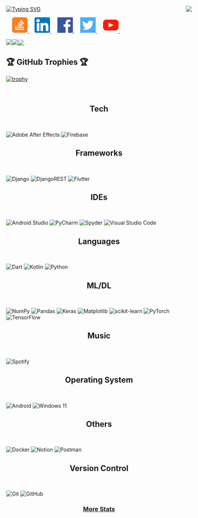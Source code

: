 <!--
**AJA237/AJA237** is a ✨ _special_ ✨ repository because its `README.md` (this file) appears on your GitHub profile.

Here are some ideas to get you started:

- 🔭 I’m currently working on ...
- 🌱 I’m currently learning ...
- 👯 I’m looking to collaborate on ...
- 🤔 I’m looking for help with ...
- 💬 Ask me about ...
- 📫 How to reach me: ...
- 😄 Pronouns: ...
- ⚡ Fun fact: ...
-->

[![Typing SVG](https://readme-typing-svg.demolab.com/?lines=Welcome+to+My+Github+👋🏾;Explore,+enjoy,+and+feel+free.;Happy+coding!+🚀)](https://git.io/typing-svg)
<a href="https://github.com/aja237/github-readme-stats">
<picture>
<source media="(prefers-color-scheme: dark)" srcset="https://github-readme-stats.vercel.app/api/top-langs/?username=aja237&hide_title=true&langs_count=10&hide=G-code&hide_border=true&theme=dark&bg_color=0e1116&title_color=ffffff&text_color=ffffff&layout=donut-vertical&exclude_repo=babel,convert">
<img align="right" src="https://github-readme-stats.vercel.app/api/top-langs/?username=aja237&hide_title=true&langs_count=10&hide=G-code&hide_border=true&layout=donut-vertical&exclude_repo=babel,convert">
</picture>
</a>

&nbsp;&nbsp;&nbsp;
<a href="https://stackoverflow.com/users/1544937/jacob-philpott?tab=profile">
<picture>
<source media="(prefers-color-scheme: dark)" srcset="https://raw.githubusercontent.com/aja237/aja237/main/imgs/social/dark/stackoverflow.png">
<img src="https://raw.githubusercontent.com/aja237/aja237/main/imgs/social/light/stackoverflow.png" width="42" height="42">
</picture>
</a>
&nbsp;&nbsp;&nbsp;
<a href="https://www.linkedin.com/in/aja237">
<picture>
<source media="(prefers-color-scheme: dark)" srcset="https://raw.githubusercontent.com/aja237/aja237/main/imgs/social/dark/linkedin.png">
<img src="https://raw.githubusercontent.com/aja237/aja237/main/imgs/social/light/linkedin.png" width="42" height="42">
</picture>
</a>
&nbsp;&nbsp;&nbsp;
<a href="https://www.facebook.com/aja237">
<picture>
<source media="(prefers-color-scheme: dark)" srcset="[https://raw.githubusercontent.com/aja237/aja237/main/imgs/social/dark/facebook.png](https://www.freepik.com/free-psd/realistic-facebook-3d-icon-isolated-transparent-background_262893542.htm#query=facebook%20logo%20transparent&position=0&from_view=keyword&track=ais_hybrid&uuid=ae90a995-44e6-4b02-9a9b-9395ca7df005)">
<img src="https://raw.githubusercontent.com/aja237/aja237/main/imgs/social/light/facebook.png" width="42" height="42">
</picture>
</a>
&nbsp;&nbsp;&nbsp;
<a href="https://twitter.com/__aja237__">
<picture>
<source media="(prefers-color-scheme: dark)" srcset="https://raw.githubusercontent.com/aja237/aja237/main/imgs/social/dark/twitter.png">
<img src="https://raw.githubusercontent.com/aja237/aja237/main/imgs/social/light/twitter.png" width="42" height="42">
</picture>
</a>
&nbsp;&nbsp;&nbsp;
<a href="https://www.youtube.com/@aja237">
<picture>
<source media="(prefers-color-scheme: dark)" srcset="https://raw.githubusercontent.com/aja237/aja237/main/imgs/social/dark/youtube.png">
<img src="https://raw.githubusercontent.com/aja237/aja237/main/imgs/social/light/youtube.png" width="42" height="42">
</picture>
</a>
&nbsp;&nbsp;&nbsp;

<a href="https://github.com/aja237/github-readme-stats">
    <picture>
        <source media="(prefers-color-scheme: dark)" srcset="https://github-readme-stats.vercel.app/api?username=aja237&hide_title=true&include_all_commits=true&count_private=true&show_icons=true&hide_border=true&theme=dark&bg_color=0e1116&title_color=ffffff&text_color=ffffff&icon_color=1f6feb">
        <img align="left" src="https://github-readme-stats.vercel.app/api?username=aja237&hide_title=true&include_all_commits=true&count_private=true&show_icons=true&hide_border=true">
    </picture>
</a>

<a href="https://github.com/aja237/github-readme-streak-stats">
    <picture>
        <source media="(prefers-color-scheme: dark)" srcset="https://github-readme-streak-stats.herokuapp.com/?user=aja237&hide_border=true&theme=dark&background=0e1116">
        <img align="left" src="https://github-readme-streak-stats.herokuapp.com/?user=aja237&hide_border=true">
    </picture>
</a>

<a href="https://github.com/aja237/github-readme-activity-graph">
    <picture>
        <source media="(prefers-color-scheme: dark)" srcset="https://github-readme-activity-graph.vercel.app/graph?username=aja237&theme=github-dark&area=true&hide_border=true&custom_title=Past%20Months%20Activity&color=ffffff&bg_color=0e1116">
        <img align="center" src="https://github-readme-activity-graph.vercel.app/graph?username=aja237&theme=github-light&area=true&hide_border=true&custom_title=Past%20Months%20Activity">
    </picture>
</a>
<h2>🏆 GitHub Trophies 🏆</h2>

[![trophy](https://github-profile-trophy.vercel.app/?username=aja237&theme=darkhub&row=2&column=-1&margin-w=20&margin-h=20&title=-Followers,-Reviews,-Issues)](https://github.com/aja237/github-profile-trophy)

<br> <be>
<h2 style="text-align: center;">Tech</h2>
<br>

![Adobe After Effects](https://img.shields.io/badge/Adobe%20After%20Effects-9999FF.svg?style=for-the-badge&logo=Adobe%20After%20Effects&logoColor=white)
![Firebase](https://img.shields.io/badge/firebase-a08021?style=for-the-badge&logo=firebase&logoColor=ffcd34)
<h2 style="text-align: center;">Frameworks</h2>
<br>
    
![Django](https://img.shields.io/badge/django-%23092E20.svg?style=for-the-badge&logo=django&logoColor=white)
![DjangoREST](https://img.shields.io/badge/DJANGO-REST-ff1709?style=for-the-badge&logo=django&logoColor=white&color=ff1709&labelColor=gray)
![Flutter](https://img.shields.io/badge/Flutter-%2302569B.svg?style=for-the-badge&logo=Flutter&logoColor=white)
<h2 style="text-align: center;">IDEs</h2>
<br>

![Android Studio](https://img.shields.io/badge/android%20studio-346ac1?style=for-the-badge&logo=android%20studio&logoColor=white)
![PyCharm](https://img.shields.io/badge/pycharm-143?style=for-the-badge&logo=pycharm&logoColor=black&color=black&labelColor=green)
![Spyder](https://img.shields.io/badge/Spyder-838485?style=for-the-badge&logo=spyder%20ide&logoColor=maroon)
![Visual Studio Code](https://img.shields.io/badge/Visual%20Studio%20Code-0078d7.svg?style=for-the-badge&logo=visual-studio-code&logoColor=white)
<h2 style="text-align: center;">Languages</h2>
<br>

![Dart](https://img.shields.io/badge/dart-%230175C2.svg?style=for-the-badge&logo=dart&logoColor=white)
![Kotlin](https://img.shields.io/badge/kotlin-%237F52FF.svg?style=for-the-badge&logo=kotlin&logoColor=white)
![Python](https://img.shields.io/badge/python-3670A0?style=for-the-badge&logo=python&logoColor=ffdd54)
<h2 style="text-align: center;">ML/DL</h2>
<br>

![NumPy](https://img.shields.io/badge/numpy-%23013243.svg?style=for-the-badge&logo=numpy&logoColor=white)
![Pandas](https://img.shields.io/badge/pandas-%23150458.svg?style=for-the-badge&logo=pandas&logoColor=white)
![Keras](https://img.shields.io/badge/Keras-%23D00000.svg?style=for-the-badge&logo=Keras&logoColor=white)
![Matplotlib](https://img.shields.io/badge/Matplotlib-%23ffffff.svg?style=for-the-badge&logo=Matplotlib&logoColor=black)
![scikit-learn](https://img.shields.io/badge/scikit--learn-%23F7931E.svg?style=for-the-badge&logo=scikit-learn&logoColor=white)
![PyTorch](https://img.shields.io/badge/PyTorch-%23EE4C2C.svg?style=for-the-badge&logo=PyTorch&logoColor=white)
![TensorFlow](https://img.shields.io/badge/TensorFlow-%23FF6F00.svg?style=for-the-badge&logo=TensorFlow&logoColor=white)
<h2 style="text-align: center;">Music</h2>
<br>

![Spotify](https://img.shields.io/badge/Spotify-1ED760?style=for-the-badge&logo=spotify&logoColor=white)

<h2 style="text-align: center;">Operating System</h2>
<br>

![Android](https://img.shields.io/badge/Android-3DDC84?style=for-the-badge&logo=android&logoColor=white)
![Windows 11](https://img.shields.io/badge/Windows%2011-%230079d5.svg?style=for-the-badge&logo=Windows%2011&logoColor=white)

<h2 style="text-align: center;">Others</h2>
<br>

![Docker](https://img.shields.io/badge/docker-%230db7ed.svg?style=for-the-badge&logo=docker&logoColor=white)
![Notion](https://img.shields.io/badge/Notion-%23000000.svg?style=for-the-badge&logo=notion&logoColor=white)
![Postman](https://img.shields.io/badge/Postman-FF6C37?style=for-the-badge&logo=postman&logoColor=white)

<h2 style="text-align: center;">Version Control</h2>
<br>

![Git](https://img.shields.io/badge/git-%23F05033.svg?style=for-the-badge&logo=git&logoColor=white)
![GitHub](https://img.shields.io/badge/github-%23121011.svg?style=for-the-badge&logo=github&logoColor=white)

<h3 align="center">
    <a href="https://www.githubtrends.io/wrapped/aja237">
        More Stats
    </a>
</h3>
